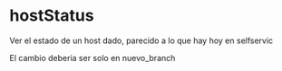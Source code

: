 # hostStatus
Ver el estado de un host dado, parecido a lo que hay hoy en selfservic

El cambio deberia ser solo en nuevo_branch

